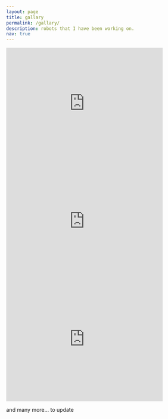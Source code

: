 ```yaml
---
layout: page
title: gallary
permalink: /gallary/
description: robots that I have been working on.
nav: true
---
```

<iframe width="420" height="315" src="https://www.youtube.com/embed/XguX28lcROA" frameborder="0" allow="accelerometer; autoplay; clipboard-write; encrypted-media; gyroscope; picture-in-picture" allowfullscreen></iframe>


<iframe width="420" height="315" src="https://www.youtube.com/embed/ezUN-McxE9Q" frameborder="0" allow="accelerometer; autoplay; clipboard-write; encrypted-media; gyroscope; picture-in-picture" allowfullscreen></iframe>



<iframe width="420" height="315" src="https://www.youtube.com/embed/BVZPhXlJ7G0" frameborder="0" allow="accelerometer; autoplay; clipboard-write; encrypted-media; gyroscope; picture-in-picture" allowfullscreen></iframe>

and many more... to update


